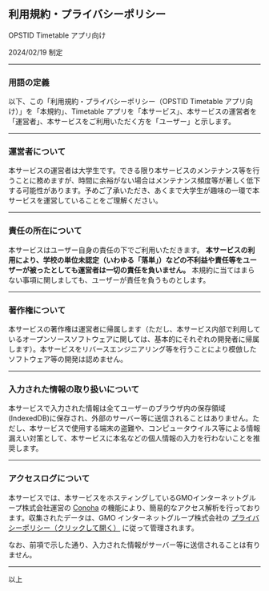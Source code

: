 ## **利用規約・プライバシーポリシー**
OPSTID Timetable アプリ向け

2024/02/19 制定

---

### **用語の定義**
以下、この「利用規約・プライバシーポリシー（OPSTID Timetable アプリ向け）」を「本規約」、Timetable アプリを「本サービス」、本サービスの運営者を「運営者」、本サービスをご利用いただく方を「ユーザー」と示します。

---

### **運営者について**  
本サービスの運営者は大学生です。できる限り本サービスのメンテナンス等を行うことに務めますが、時間に余裕がない場合はメンテナンス頻度等が著しく低下する可能性があります。予めご了承いただき、あくまで大学生が趣味の一環で本サービスを運営していることをご理解ください。

---

### **責任の所在について**
本サービスはユーザー自身の責任の下でご利用いただきます。
**本サービスの利用により、学校の単位未認定（いわゆる「落単」）などの不利益や責任等をユーザーが被ったとしても運営者は一切の責任を負いません。**
本規約に当てはまらない事項に関しましても、ユーザーが責任を負うものとします。

---

### **著作権について**
本サービスの著作権は運営者に帰属します（ただし、本サービス内部で利用しているオープンソースソフトウェアに関しては、基本的にそれぞれの開発者に帰属します）。本サービスをリバースエンジニアリング等を行うことにより模倣したソフトウェア等の開発は認めません。

---

### **入力された情報の取り扱いについて**
本サービスで入力された情報は全てユーザーのブラウザ内の保存領域(IndexedDB)に保存され、外部のサーバー等に送信されることはありません。ただし、本サービスで使用する端末の盗難や、コンピュータウイルス等による情報漏えい対策として、本サービスに本名などの個人情報の入力を行わないことを推奨します。

---

### **アクセスログについて**  
本サービスでは、本サービスをホスティングしているGMOインターネットグループ株式会社運営の <a href="https://conoha.jp" target="_blank">Conoha</a> の機能により、簡易的なアクセス解析を行っております。収集されたデータは、GMO インターネットグループ株式会社の <a href="https://www.gmo.jp/csr/governance/privacy-policy/" target="_blank">プライバシーポリシー（クリックして開く）</a> に従って管理されます。

なお、前項で示した通り、入力された情報がサーバー等に送信されることは有りません。

---

以上